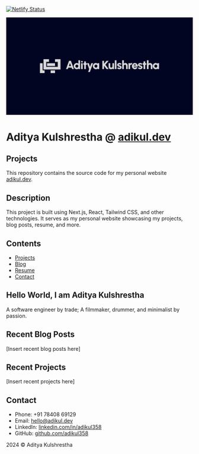 [![Netlify Status](https://api.netlify.com/api/v1/badges/edb712ef-a5fb-4aa9-9106-23fe81e351ad/deploy-status)](https://app.netlify.com/sites/adikul358/deploys)

![opengraph-image](src/app/opengraph-image.jpg)

# Aditya Kulshrestha @ [adikul.dev](https://adikul.dev)

## Projects

This repository contains the source code for my personal website [adikul.dev](https://adikul.dev).

## Description

This project is built using Next.js, React, Tailwind CSS, and other technologies. It serves as my personal website showcasing my projects, blog posts, resume, and more.

## Contents

- [Projects](#projects)
- [Blog](#blog)
- [Resume](#resume)
- [Contact](#contact)

## Hello World, I am Aditya Kulshrestha

A software engineer by trade; A filmmaker, drummer, and minimalist by passion.

## Recent Blog Posts

[Insert recent blog posts here]

## Recent Projects

[Insert recent projects here]

## Contact

- Phone: +91 78408 69129
- Email: hello@adikul.dev
- LinkedIn: [linkedin.com/in/adikul358](https://www.linkedin.com/in/adikul358/)
- GitHub: [github.com/adikul358](https://github.com/adikul358/)

2024 © Aditya Kulshrestha


